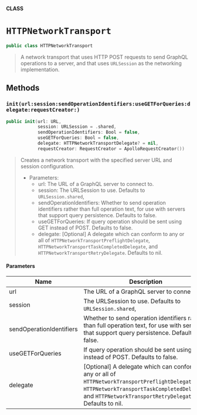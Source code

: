 **CLASS**

# `HTTPNetworkTransport`

```swift
public class HTTPNetworkTransport
```

> A network transport that uses HTTP POST requests to send GraphQL operations to a server, and that uses `URLSession` as the networking implementation.

## Methods
### `init(url:session:sendOperationIdentifiers:useGETForQueries:delegate:requestCreator:)`

```swift
public init(url: URL,
            session: URLSession = .shared,
            sendOperationIdentifiers: Bool = false,
            useGETForQueries: Bool = false,
            delegate: HTTPNetworkTransportDelegate? = nil,
            requestCreator: RequestCreator = ApolloRequestCreator())
```

> Creates a network transport with the specified server URL and session configuration.
>
> - Parameters:
>   - url: The URL of a GraphQL server to connect to.
>   - session: The URLSession to use. Defaults to `URLSession.shared`,
>   - sendOperationIdentifiers: Whether to send operation identifiers rather than full operation text, for use with servers that support query persistence. Defaults to false.
>   - useGETForQueries: If query operation should be sent using GET instead of POST. Defaults to false.
>   - delegate: [Optional] A delegate which can conform to any or all of `HTTPNetworkTransportPreflightDelegate`, `HTTPNetworkTransportTaskCompletedDelegate`, and `HTTPNetworkTransportRetryDelegate`. Defaults to nil.

#### Parameters

| Name | Description |
| ---- | ----------- |
| url | The URL of a GraphQL server to connect to. |
| session | The URLSession to use. Defaults to `URLSession.shared`, |
| sendOperationIdentifiers | Whether to send operation identifiers rather than full operation text, for use with servers that support query persistence. Defaults to false. |
| useGETForQueries | If query operation should be sent using GET instead of POST. Defaults to false. |
| delegate | [Optional] A delegate which can conform to any or all of `HTTPNetworkTransportPreflightDelegate`, `HTTPNetworkTransportTaskCompletedDelegate`, and `HTTPNetworkTransportRetryDelegate`. Defaults to nil. |